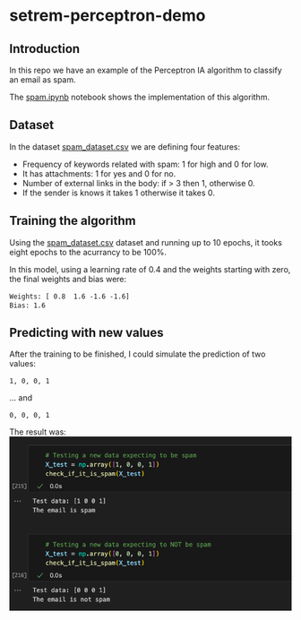 # setrem-perceptron-demo

## Introduction
In this repo we have an example of the Perceptron IA algorithm to classify an email as spam.

The [spam.ipynb](./spam.ipynb) notebook shows the implementation of this algorithm.

## Dataset
In the dataset [spam_dataset.csv](./spam_dataset.csv) we are defining four features:
- Frequency of keywords related with spam: 1 for high and 0 for low.
- It has attachments: 1 for yes and 0 for no.
- Number of external links in the body: if > 3 then 1, otherwise 0.
- If the sender is knows it takes 1 otherwise it takes 0.

## Training the algorithm
Using the [spam_dataset.csv](./spam_dataset.csv) dataset and running up to 10 epochs, it tooks eight epochs to the acurrancy to be 100%.

In this model, using a learning rate of 0.4 and the weights starting with zero, the final weights and bias were:
```
Weights: [ 0.8  1.6 -1.6 -1.6]
Bias: 1.6
```

## Predicting with new values

After the training to be finished, I could simulate the prediction of two values:
```
1, 0, 0, 1
```
... and
```
0, 0, 0, 1
```

The result was:
![](./.docs/img/result.png)


